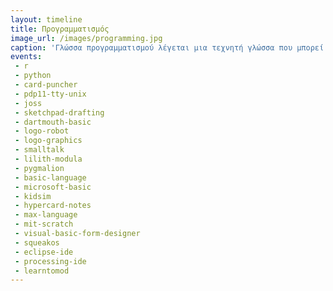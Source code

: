 ```yaml
---
layout: timeline 
title: Προγραμματισμός 
image_url: /images/programming.jpg
caption: 'Γλώσσα προγραμματισμού λέγεται μια τεχνητή γλώσσα που μπορεί να χρησιμοποιηθεί για τον έλεγχο μιας μηχανής, συνήθως ενός υπολογιστή. Οι γλώσσες προγραμματισμού (όπως άλλωστε και οι ανθρώπινες γλώσσες) ορίζονται από ένα σύνολο συντακτικών και εννοιολογικών κανόνων, που ορίζουν τη δομή και το νόημα, αντίστοιχα, των προτάσεων της γλώσσας.'
events:
 - r
 - python
 - card-puncher
 - pdp11-tty-unix
 - joss
 - sketchpad-drafting
 - dartmouth-basic
 - logo-robot
 - logo-graphics
 - smalltalk
 - lilith-modula
 - pygmalion
 - basic-language
 - microsoft-basic
 - kidsim
 - hypercard-notes
 - max-language
 - mit-scratch
 - visual-basic-form-designer
 - squeakos
 - eclipse-ide
 - processing-ide 
 - learntomod
---
```

